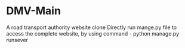 # DMV-Main
A road transport authority website clone
Directly run mange.py file to access the complete website, by using command - python manage.py runsever
